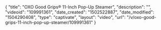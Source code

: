 {
    "title": "OXO Good Grips&reg; 11-Inch Pop-Up Steamer",
    "description": "",
    "videoid": "109991361",
    "date_created": "1502522887",
    "date_modified": "1504290408",
    "type": "captivate",
    "layout": "video",
    "url": "\/v\/oxo-good-grips-11-inch-pop-up-steamer\/109991361"
}